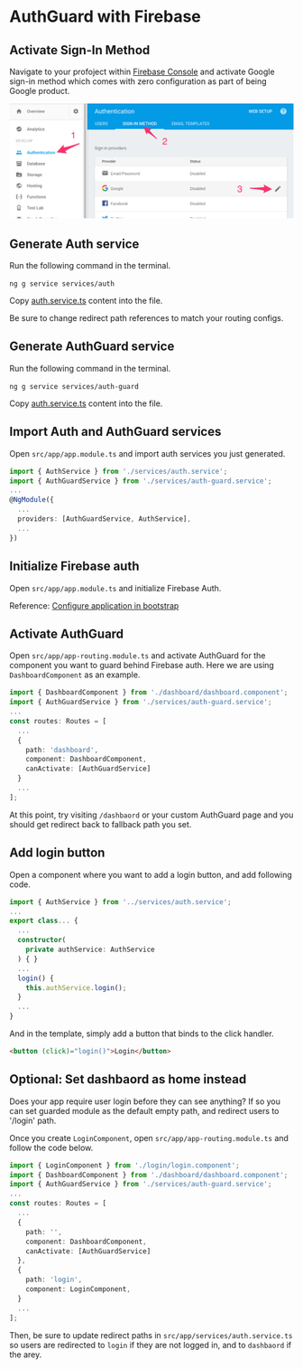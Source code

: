 # AuthGuard with Firebase

## Activate Sign-In Method

Navigate to your profoject within [Firebase Console](https://console.firebase.google.com/) and activate Google sign-in method which comes with zero configuration as part of being Google product.

![authProviders](../assets/firebase-auth-providers.png)

## Generate Auth service

Run the following command in the terminal.

`ng g service services/auth`

Copy [auth.service.ts](auth.service.ts) content into the file.

Be sure to change redirect path references to match your routing configs.

## Generate AuthGuard service

Run the following command in the terminal.

`ng g service services/auth-guard`

Copy [auth.service.ts](auth-guard.service.ts) content into the file.

## Import Auth and AuthGuard services

Open `src/app/app.module.ts` and import auth services you just generated.

```typescript
import { AuthService } from './services/auth.service';
import { AuthGuardService } from './services/auth-guard.service';
...
@NgModule({
  ...
  providers: [AuthGuardService, AuthService],
  ...
})
```

## Initialize Firebase auth

Open `src/app/app.module.ts` and initialize Firebase Auth.

Reference: [Configure application in bootstrap](https://github.com/angular/angularfire2/blob/master/docs/5-user-authentication.md)

## Activate AuthGuard

Open `src/app/app-routing.module.ts` and activate AuthGuard for the component you want to guard behind Firebase auth. Here we are using `DashboardComponent` as an example.

```typescript
import { DashboardComponent } from './dashboard/dashboard.component';
import { AuthGuardService } from './services/auth-guard.service';
...
const routes: Routes = [
  ...
  {
    path: 'dashboard',
    component: DashboardComponent,
    canActivate: [AuthGuardService]
  }
  ...
];
```

At this point, try visiting `/dashbaord` or your custom AuthGuard page and you should get redirect back to fallback path you set.

## Add login button

Open a component where you want to add a login button, and add following code.

```typescript
import { AuthService } from '../services/auth.service';
...
export class... {
  ...
  constructor(
    private authService: AuthService
  ) { }
  ...
  login() {
    this.authService.login();
  }
  ...
}
```

And in the template, simply add a button that binds to the click handler.

```html
<button (click)="login()">Login</button>
```

## Optional: Set dashbaord as home instead

Does your app require user login before they can see anything? If so you can set guarded module as the default empty path, and redirect users to '/login' path.

Once you create `LoginComponent`, open `src/app/app-routing.module.ts` and follow the code below.

```typescript
import { LoginComponent } from './login/login.component';
import { DashboardComponent } from './dashboard/dashboard.component';
import { AuthGuardService } from './services/auth-guard.service';
...
const routes: Routes = [
  ...
  {
    path: '',
    component: DashboardComponent,
    canActivate: [AuthGuardService]
  },
  {
    path: 'login',
    component: LoginComponent,
  }
  ...
];
```

Then, be sure to update redirect paths in `src/app/services/auth.service.ts` so users are redirected to `login` if they are not logged in, and to `dashbaord` if the arey.
